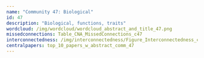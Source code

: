 ```yaml
---
name: "Community 47: Biological"
id: 47
description: "Biological, functions, traits"
wordcloud: /img/wordcloud/wordcloud_abstract_and_title_47.png
missedconnections: Table_CNA_MissedConnections_c47
interconnectedness: /img/interconnectedness/Figure_Interconnectedness_c47.png
centralpapers: top_10_papers_w_abstract_comm_47
---
```

